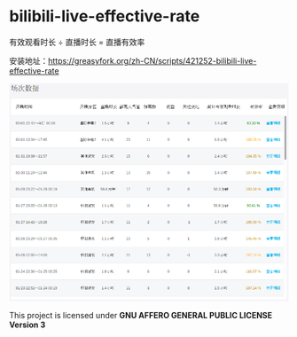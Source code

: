 # bilibili-live-effective-rate

有效观看时长 ÷ 直播时长 = 直播有效率

安装地址：https://greasyfork.org/zh-CN/scripts/421252-bilibili-live-effective-rate

![bilibili-live-effective-rate screenshot_sessionData](screenshot_sessionData.png "bilibili-live-effective-rate screenshot_sessionData")

This project is licensed under **GNU AFFERO GENERAL PUBLIC LICENSE Version 3**
